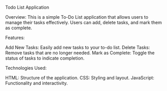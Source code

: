 Todo List Application

Overview: This is a simple To-Do List application that allows users to manage their tasks effectively. Users can add, delete tasks, and mark them as complete.

Features:

Add New Tasks: Easily add new tasks to your to-do list.
Delete Tasks: Remove tasks that are no longer needed.
Mark as Complete: Toggle the status of tasks to indicate completion.


Technologies Used:

HTML: Structure of the application.
CSS: Styling and layout.
JavaScript: Functionality and interactivity.
